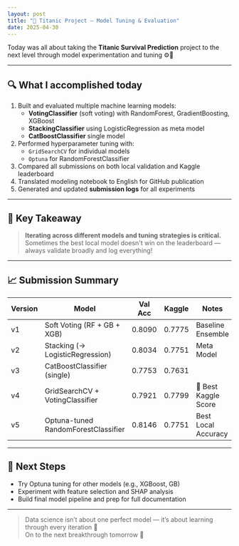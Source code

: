 ```yaml
---
layout: post
title: "🚢 Titanic Project – Model Tuning & Evaluation"
date: 2025-04-30
---
```


Today was all about taking the **Titanic Survival Prediction** project to the next level through model experimentation and tuning ⚙️🚀

---

## 🔍 What I accomplished today

1. Built and evaluated multiple machine learning models:
   - **VotingClassifier** (soft voting) with RandomForest, GradientBoosting, XGBoost  
   - **StackingClassifier** using LogisticRegression as meta model  
   - **CatBoostClassifier** single model  
2. Performed hyperparameter tuning with:
   - `GridSearchCV` for individual models  
   - `Optuna` for RandomForestClassifier
3. Compared all submissions on both local validation and Kaggle leaderboard  
4. Translated modeling notebook to English for GitHub publication  
5. Generated and updated **submission logs** for all experiments

---

## 🧠 Key Takeaway

> **Iterating across different models and tuning strategies is critical.**  
> Sometimes the best local model doesn't win on the leaderboard — always validate broadly and log everything!

---

## 📈 Submission Summary

| Version | Model                              | Val Acc | Kaggle | Notes               |
|---------|-------------------------------------|---------|--------|---------------------|
| v1      | Soft Voting (RF + GB + XGB)         | 0.8090  | 0.7775 | Baseline Ensemble   |
| v2      | Stacking (→ LogisticRegression)     | 0.8034  | 0.7751 | Meta Model          |
| v3      | CatBoostClassifier (single)         | 0.7753  | 0.7631 |                     |
| v4      | GridSearchCV + VotingClassifier     | 0.7921  | 0.7799 | 🥇 Best Kaggle Score |
| v5      | Optuna-tuned RandomForestClassifier | 0.8146  | 0.7751 | Best Local Accuracy |

---

## 🧩 Next Steps

- Try Optuna tuning for other models (e.g., XGBoost, GB)
- Experiment with feature selection and SHAP analysis
- Build final model pipeline and prep for full documentation

---

> Data science isn’t about one perfect model — it’s about learning through every iteration 🧠  
> On to the next breakthrough tomorrow 💪
